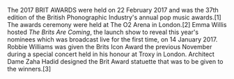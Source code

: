 The 2017 BRIT AWARDS were held on 22 February 2017 and was the 37th edition of the British Phonographic Industry's annual pop music awards.[1] The awards ceremony were held at The O2 Arena in London.[2] Emma Willis hosted _The Brits Are Coming_, the launch show to reveal this year's nominees which was broadcast live for the first time, on 14 January 2017. Robbie Williams was given the Brits Icon Award the previous November during a special concert held in his honour at Troxy in London. Architect Dame Zaha Hadid designed the Brit Award statuette that was to be given to the winners.[3]
